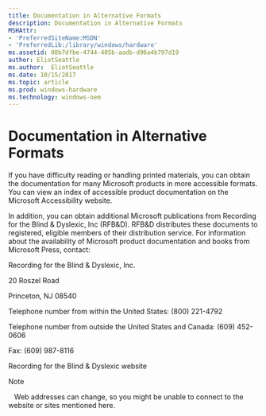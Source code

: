 ```yaml
---
title: Documentation in Alternative Formats
description: Documentation in Alternative Formats
MSHAttr:
- 'PreferredSiteName:MSDN'
- 'PreferredLib:/library/windows/hardware'
ms.assetid: 08b7dfbe-4744-405b-aadb-d96a4b797d19
author: EliotSeattle
ms.author:  EliotSeattle
ms.date: 10/15/2017
ms.topic: article
ms.prod: windows-hardware
ms.technology: windows-oem
---
```


# Documentation in Alternative Formats


If you have difficulty reading or handling printed materials, you can obtain the documentation for many Microsoft products in more accessible formats. You can view an index of accessible product documentation on the Microsoft Accessibility website.

In addition, you can obtain additional Microsoft publications from Recording for the Blind & Dyslexic, Inc (RFB&D). RFB&D distributes these documents to registered, eligible members of their distribution service. For information about the availability of Microsoft product documentation and books from Microsoft Press, contact:

Recording for the Blind & Dyslexic, Inc.

20 Roszel Road

Princeton, NJ 08540

Telephone number from within the United States: (800) 221-4792

Telephone number from outside the United States and Canada: (609) 452-0606

Fax: (609) 987-8116

Recording for the Blind & Dyslexic website

>[!NOTE]
>  
Web addresses can change, so you might be unable to connect to the website or sites mentioned here.

 

 

 






